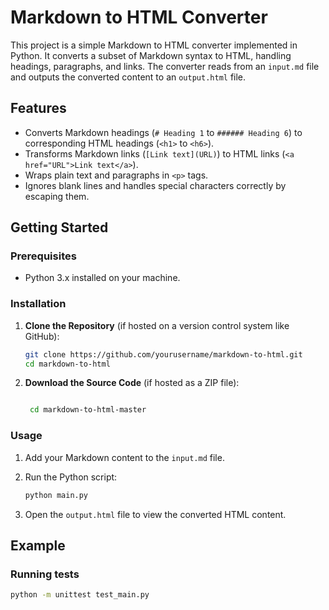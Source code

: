 # Markdown to HTML Converter

This project is a simple Markdown to HTML converter implemented in Python. It converts a subset of Markdown syntax to HTML, handling headings, paragraphs, and links. The converter reads from an `input.md` file and outputs the converted content to an `output.html` file.

## Features

- Converts Markdown headings (`# Heading 1` to `###### Heading 6`) to corresponding HTML headings (`<h1>` to `<h6>`).
- Transforms Markdown links (`[Link text](URL)`) to HTML links (`<a href="URL">Link text</a>`).
- Wraps plain text and paragraphs in `<p>` tags.
- Ignores blank lines and handles special characters correctly by escaping them.

## Getting Started

### Prerequisites

- Python 3.x installed on your machine.

### Installation

1. **Clone the Repository** (if hosted on a version control system like GitHub):

   ```bash
   git clone https://github.com/yourusername/markdown-to-html.git
   cd markdown-to-html


2. **Download the Source Code** (if hosted as a ZIP file):

   ```bash
   
    cd markdown-to-html-master
   
    ```
   

### Usage

1. Add your Markdown content to the `input.md` file.
2. Run the Python script:

   ```bash
   python main.py
   ```
   
3. Open the `output.html` file to view the converted HTML content.

## Example

### Running tests

```bash
python -m unittest test_main.py
```

